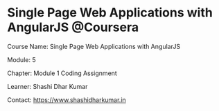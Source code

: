 # Single Page Web Applications with AngularJS @Coursera

Course Name: Single Page Web Applications with AngularJS

Module: 5

Chapter: Module 1 Coding Assignment

Learner: Shashi Dhar Kumar

Contact: https://www.shashidharkumar.in
